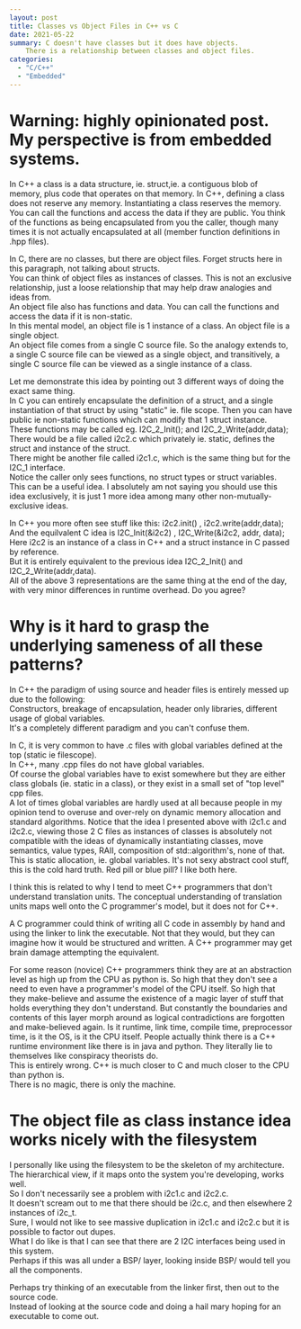 ```yaml
---
layout: post
title: Classes vs Object Files in C++ vs C
date: 2021-05-22
summary: C doesn't have classes but it does have objects.
    There is a relationship between classes and object files.
categories:
  - "C/C++"
  - "Embedded"
---
```

# Warning: highly opinionated post.  My perspective is from embedded systems.

In C++ a class is a data structure, ie. struct,ie. a contiguous blob of memory, plus code that operates on that memory.
In C++, defining a class does not reserve any memory.  Instantiating a class reserves the memory.  
You can call the functions and access the data if they are public.  You think of the functions as being encapsulated from you
the caller, though many times it is not actually encapsulated at all (member function definitions in .hpp files).
  
In C, there are no classes, but there are object files.  Forget structs here in this paragraph, not talking about structs.  
You can think of object files as instances of classes.
This is not an exclusive relationship, just a loose relationship that may help draw analogies and ideas from.  
An object file also has functions and data.  You can call the functions and access the data if it is non-static.  
In this mental model, an object file is 1 instance of a class.  An object file is a single object.  
An object file comes from a single C source file.  So the analogy extends to, a single C source file
can be viewed as a single object, and transitively, a single C source file can be viewed as a single instance of a class.
  
Let me demonstrate this idea by pointing out 3 different ways of doing the exact same thing.  
In C you can entirely encapsulate the definition of a struct, and a single instantiation of that struct by using "static"
ie. file scope.  Then you can have public ie non-static functions which can modify that 1 struct instance.  
These functions may be called eg.  I2C_2_Init(); and I2C_2_Write(addr,data);  
There would be a file called i2c2.c which privately ie. static, defines the struct and instance of the struct.  
There might be another file called i2c1.c, which is the same thing but for the I2C_1 interface.  
Notice the caller only sees functions, no struct types or struct variables.  
This can be a useful idea.  I absolutely am not saying you should use this idea exclusively, it is just 1 more idea
among many other non-mutually-exclusive ideas.
  
In C++ you more often see stuff like this:  i2c2.init() , i2c2.write(addr,data);  
And the equilvalent C idea is I2C_Init(&i2c2) , I2C_Write(&i2c2, addr, data);
Here i2c2 is an instance of a class in C++ and a struct instance in C passed by reference.  
But it is entirely equivalent to the previous idea I2C_2_Init() and I2C_2_Write(addr,data).  
All of the above 3 representations are the same thing at the end of the day, with very minor differences in runtime overhead.  Do you agree?  

# Why is it hard to grasp the underlying sameness of all these patterns?

In C++ the paradigm of using source and header files is entirely messed up due to the following:  
Constructors, breakage of encapsulation, header only libraries, different usage of global variables.  
It's a completely different paradigm and you can't confuse them.  

In C, it is very common to have .c files with global variables defined at the top (static ie filescope).  
In C++, many .cpp files do not have global variables.  
Of course the global variables have to exist somewhere but they are either class globals (ie. static in a class),
or they exist in a small set of "top level" cpp files.  
A lot of times global variables are hardly used at all because people in my opinion tend to overuse and over-rely
on dynamic memory allocation and standard algorithms.  Notice that the idea I presented above with i2c1.c and i2c2.c, viewing those 2 C files as instances of classes is absolutely not compatible with the ideas of dynamically instantiating classes, move semantics, value types, RAII, composition of std::algorithm's, none of that.  This is static allocation, ie. global variables.  It's not sexy abstract cool stuff, this is the cold hard truth.  Red pill or blue pill?  I like both here.  
  
I think this is related to why I tend to meet C++ programmers that don't understand translation units.
The conceptual understanding of translation units maps well onto the C programmer's model,
but it does not for C++.  

A C programmer could think of writing all C code in assembly by hand and using the linker to link the executable.
Not that they would, but they can imagine how it would be structured and written.
A C++ programmer may get brain damage attempting the equivalent.  
  
For some reason (novice) C++ programmers think they are at an abstraction level as high up from the CPU as python is.
So high that they don't see a need to even have a programmer's model of the CPU itself.
So high that they make-believe and assume the existence of a magic layer of stuff that holds everything 
they don't understand.  But constantly the boundaries and contents of this layer morph around as
logical contradictions are forgotten and make-believed again.  Is it runtime, link time, compile time, preprocessor time, is it the OS, is it the CPU itself.  People actually think there is a C++ runtime environment like there is in java and python.  They literally lie to themselves like conspiracy theorists do.  
This is entirely wrong.  C++ is much closer to C and much closer to the CPU than python is.  
There is no magic, there is only the machine.  


# The object file as class instance idea works nicely with the filesystem

I personally like using the filesystem to be the skeleton of my architecture.  
The hierarchical view, if it maps onto the system you're developing, works well.  
So I don't necessarily see a problem with i2c1.c and i2c2.c.  
It doesn't scream out to me that there should be i2c.c, and then elsewhere 2 instances of i2c_t.  
Sure, I would not like to see massive duplication in i2c1.c and i2c2.c but it is possible to factor out dupes.  
What I do like is that I can see that there are 2 I2C interfaces being used in this system.  
Perhaps if this was all under a BSP/ layer, looking inside BSP/ would tell you all the components.  

Perhaps try thinking of an executable from the linker first, then out to the source code.  
Instead of looking at the source code and doing a hail mary hoping for an executable to come out.  

